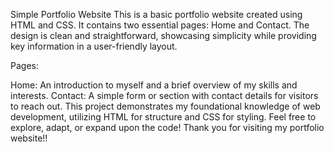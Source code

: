 Simple Portfolio Website
This is a basic portfolio website created using HTML and CSS. It contains two essential pages: Home and Contact. The design is clean and straightforward, showcasing simplicity while providing key information in a user-friendly layout.

Pages:

Home: An introduction to myself and a brief overview of my skills and interests.
Contact: A simple form or section with contact details for visitors to reach out.
This project demonstrates my foundational knowledge of web development, utilizing HTML for structure and CSS for styling. Feel free to explore, adapt, or expand upon the code!
Thank you for visiting my portfolio website!!






